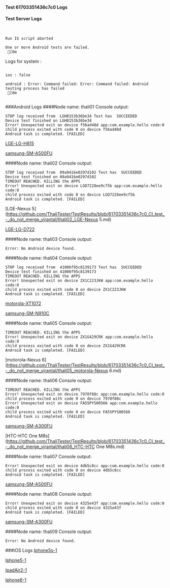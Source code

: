 #### Test 61703351436c7c0 Logs

#### Test Server Logs
```

 
Run IS script aborted
 
One or more Android tests are failed.
 [0m

```


Logs for system : 
```

ios : false

android : Error: Command failed: Error: Command failed: Android testing process has failed
 [0m


```
###Android Logs
####Node name: thali01
Console output:
```
STOP log received from  LGH8153b36be34 Test has  SUCCEEDED
Device test finished on LGH8153b36be34 
Error! Unexpected exit on device f56ad48d app:com.example.hello code:0 
child process exited with code 0 on device f56ad48d 
Android task is completed. [FAILED]
```
[LGE-LG-H815](https://github.com/ThaliTester/TestResults/blob/61703351436c7c0_CI_test_-_do_not_merge_vjrantal/thali01_LGE-LG-H815.md)

[samsung-SM-A500FU](https://github.com/ThaliTester/TestResults/blob/61703351436c7c0_CI_test_-_do_not_merge_vjrantal/thali01_samsung-SM-A500FU.md)

####Node name: thali02
Console output:
```
STOP log received from  09a9416e0297d102 Test has  SUCCEEDED
Device test finished on 09a9416e0297d102 
TIMEOUT REACHED. KILLING the APPS
Error! Unexpected exit on device LGD7228ee9cf5b app:com.example.hello code:0 
child process exited with code 0 on device LGD7228ee9cf5b 
Android task is completed. [FAILED]
```
[LGE-Nexus 5](https://github.com/ThaliTester/TestResults/blob/61703351436c7c0_CI_test_-_do_not_merge_vjrantal/thali02_LGE-Nexus 5.md)

[LGE-LG-D722](https://github.com/ThaliTester/TestResults/blob/61703351436c7c0_CI_test_-_do_not_merge_vjrantal/thali02_LGE-LG-D722.md)

####Node name: thali03
Console output:
```
Error: No Android device found. 
```
####Node name: thali04
Console output:
```
STOP log received from  41006f95c8139173 Test has  SUCCEEDED
Device test finished on 41006f95c8139173 
TIMEOUT REACHED. KILLING the APPS
Error! Unexpected exit on device ZX1C223JKW app:com.example.hello code:0 
child process exited with code 0 on device ZX1C223JKW 
Android task is completed. [FAILED]
```
[motorola-XT1072](https://github.com/ThaliTester/TestResults/blob/61703351436c7c0_CI_test_-_do_not_merge_vjrantal/thali04_motorola-XT1072.md)

[samsung-SM-N910C](https://github.com/ThaliTester/TestResults/blob/61703351436c7c0_CI_test_-_do_not_merge_vjrantal/thali04_samsung-SM-N910C.md)

####Node name: thali05
Console output:
```
TIMEOUT REACHED. KILLING the APPS
Error! Unexpected exit on device ZX1G429CRK app:com.example.hello code:0 
child process exited with code 0 on device ZX1G429CRK 
Android task is completed. [FAILED]
```
[motorola-Nexus 6](https://github.com/ThaliTester/TestResults/blob/61703351436c7c0_CI_test_-_do_not_merge_vjrantal/thali05_motorola-Nexus 6.md)

####Node name: thali06
Console output:
```
TIMEOUT REACHED. KILLING the APPS
Error! Unexpected exit on device 7970f88c app:com.example.hello code:0 
child process exited with code 0 on device 7970f88c 
Error! Unexpected exit on device FA55PYS00566 app:com.example.hello code:0 
child process exited with code 0 on device FA55PYS00566 
Android task is completed. [FAILED]
```
[samsung-SM-A300FU](https://github.com/ThaliTester/TestResults/blob/61703351436c7c0_CI_test_-_do_not_merge_vjrantal/thali06_samsung-SM-A300FU.md)

[HTC-HTC One M8s](https://github.com/ThaliTester/TestResults/blob/61703351436c7c0_CI_test_-_do_not_merge_vjrantal/thali06_HTC-HTC One M8s.md)

####Node name: thali07
Console output:
```
Error! Unexpected exit on device 4db5c8cc app:com.example.hello code:0 
child process exited with code 0 on device 4db5c8cc 
Android task is completed. [FAILED]
```
[samsung-SM-A500FU](https://github.com/ThaliTester/TestResults/blob/61703351436c7c0_CI_test_-_do_not_merge_vjrantal/thali07_samsung-SM-A500FU.md)

####Node name: thali08
Console output:
```
Error! Unexpected exit on device 4325e43f app:com.example.hello code:0 
child process exited with code 0 on device 4325e43f 
Android task is completed. [FAILED]
```
[samsung-SM-A300FU](https://github.com/ThaliTester/TestResults/blob/61703351436c7c0_CI_test_-_do_not_merge_vjrantal/thali08_samsung-SM-A300FU.md)

####Node name: thali09
Console output:
```
Error: No Android device found. 
```



###iOS Logs
[Iphone5s-1](https://github.com/ThaliTester/TestResults/blob/61703351436c7c0_CI_test_-_do_not_merge_vjrantal/iOS_Iphone5s-1.md)

[Iphone5-1](https://github.com/ThaliTester/TestResults/blob/61703351436c7c0_CI_test_-_do_not_merge_vjrantal/iOS_Iphone5-1.md)

[IpadAir2-1](https://github.com/ThaliTester/TestResults/blob/61703351436c7c0_CI_test_-_do_not_merge_vjrantal/iOS_IpadAir2-1.md)

[Iphone6-1](https://github.com/ThaliTester/TestResults/blob/61703351436c7c0_CI_test_-_do_not_merge_vjrantal/iOS_Iphone6-1.md)


